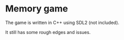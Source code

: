 # Memory game

The game is written in C++ using SDL2 (not included).

It still has some rough edges and issues.
